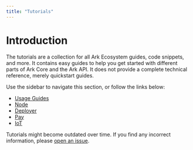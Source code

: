 ```yaml
---
title: "Tutorials"
---
```


# Introduction

The tutorials are a collection for all Ark Ecosystem guides, code snippets, and more. It contains easy guides to help you get started with different parts of Ark Core and the Ark API. It does not provide a complete technical reference, merely quickstart guides.

Use the sidebar to navigate this section, or follow the links below:

- [Usage Guides](/tutorials/usage-guides/)
- [Node](/tutorials/node/)
- [Deployer](/tutorials/deployer/)
- [Pay](/tutorials/pay)
- [IoT](/tutorials/iot)

Tutorials might become outdated over time. If you find any incorrect information, please [open an issue](https://github.com/ArkEcosystem/docs/issues).